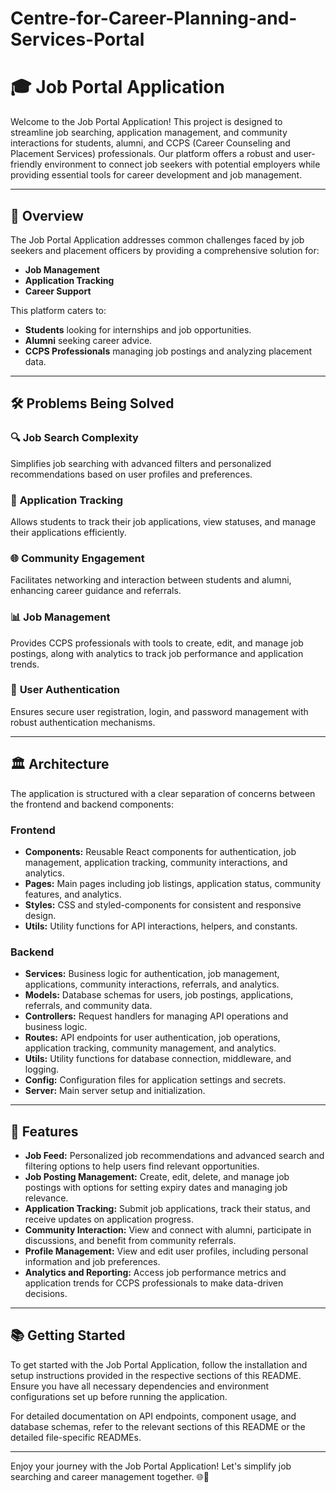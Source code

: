 # Centre-for-Career-Planning-and-Services-Portal

# 🎓 **Job Portal Application**

Welcome to the Job Portal Application! This project is designed to streamline job searching, application management, and community interactions for students, alumni, and CCPS (Career Counseling and Placement Services) professionals. Our platform offers a robust and user-friendly environment to connect job seekers with potential employers while providing essential tools for career development and job management.

---

## 🌟 **Overview**

The Job Portal Application addresses common challenges faced by job seekers and placement officers by providing a comprehensive solution for:

- **Job Management**
- **Application Tracking**
- **Career Support**

This platform caters to:
- **Students** looking for internships and job opportunities.
- **Alumni** seeking career advice.
- **CCPS Professionals** managing job postings and analyzing placement data.

---

## 🛠️ **Problems Being Solved**

### 🔍 **Job Search Complexity**
Simplifies job searching with advanced filters and personalized recommendations based on user profiles and preferences.

### 📄 **Application Tracking**
Allows students to track their job applications, view statuses, and manage their applications efficiently.

### 🌐 **Community Engagement**
Facilitates networking and interaction between students and alumni, enhancing career guidance and referrals.

### 📊 **Job Management**
Provides CCPS professionals with tools to create, edit, and manage job postings, along with analytics to track job performance and application trends.

### 🔐 **User Authentication**
Ensures secure user registration, login, and password management with robust authentication mechanisms.

---

## 🏛️ **Architecture**

The application is structured with a clear separation of concerns between the frontend and backend components:

### **Frontend**

- **Components:** Reusable React components for authentication, job management, application tracking, community interactions, and analytics.
- **Pages:** Main pages including job listings, application status, community features, and analytics.
- **Styles:** CSS and styled-components for consistent and responsive design.
- **Utils:** Utility functions for API interactions, helpers, and constants.

### **Backend**

- **Services:** Business logic for authentication, job management, applications, community interactions, referrals, and analytics.
- **Models:** Database schemas for users, job postings, applications, referrals, and community data.
- **Controllers:** Request handlers for managing API operations and business logic.
- **Routes:** API endpoints for user authentication, job operations, application tracking, community management, and analytics.
- **Utils:** Utility functions for database connection, middleware, and logging.
- **Config:** Configuration files for application settings and secrets.
- **Server:** Main server setup and initialization.

---

## 🚀 **Features**

- **Job Feed:** Personalized job recommendations and advanced search and filtering options to help users find relevant opportunities.
- **Job Posting Management:** Create, edit, delete, and manage job postings with options for setting expiry dates and managing job relevance.
- **Application Tracking:** Submit job applications, track their status, and receive updates on application progress.
- **Community Interaction:** View and connect with alumni, participate in discussions, and benefit from community referrals.
- **Profile Management:** View and edit user profiles, including personal information and job preferences.
- **Analytics and Reporting:** Access job performance metrics and application trends for CCPS professionals to make data-driven decisions.

---

## 📚 **Getting Started**

To get started with the Job Portal Application, follow the installation and setup instructions provided in the respective sections of this README. Ensure you have all necessary dependencies and environment configurations set up before running the application.

For detailed documentation on API endpoints, component usage, and database schemas, refer to the relevant sections of this README or the detailed file-specific READMEs.

---

Enjoy your journey with the Job Portal Application! Let's simplify job searching and career management together. 🌐🚀


